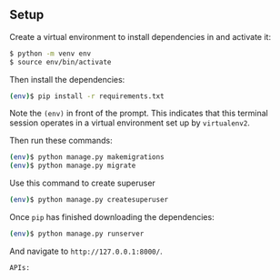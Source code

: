 ## Setup


Create a virtual environment to install dependencies in and activate it:

```sh
$ python -m venv env
$ source env/bin/activate
```

Then install the dependencies:

```sh
(env)$ pip install -r requirements.txt
```
Note the `(env)` in front of the prompt. This indicates that this terminal
session operates in a virtual environment set up by `virtualenv2`.

Then run these commands:

```sh
(env)$ python manage.py makemigrations
(env)$ python manage.py migrate
```

Use this command to create superuser

```sh
(env)$ python manage.py createsuperuser
```

Once `pip` has finished downloading the dependencies:

```sh
(env)$ python manage.py runserver
```

And navigate to `http://127.0.0.1:8000/`.



```sh
APIs:

```
